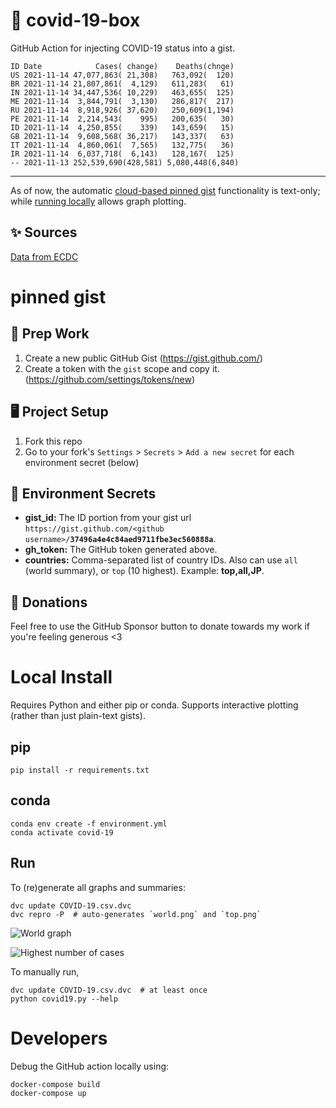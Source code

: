 # 🏥 covid-19-box

GitHub Action for injecting COVID-19 status into a gist.

```
ID Date            Cases( change)    Deaths(chnge)
US 2021-11-14 47,077,863( 21,308)   763,092(  120)
BR 2021-11-14 21,807,861(  4,129)   611,283(   61)
IN 2021-11-14 34,447,536( 10,229)   463,655(  125)
ME 2021-11-14  3,844,791(  3,130)   286,817(  217)
RU 2021-11-14  8,918,926( 37,620)   250,609(1,194)
PE 2021-11-14  2,214,543(    995)   200,635(   30)
ID 2021-11-14  4,250,855(    339)   143,659(   15)
GB 2021-11-14  9,608,568( 36,217)   143,337(   63)
IT 2021-11-14  4,860,061(  7,565)   132,775(   36)
IR 2021-11-14  6,037,718(  6,143)   128,167(  125)
-- 2021-11-13 252,539,690(428,581) 5,080,448(6,840)
```

---

As of now, the automatic [cloud-based pinned gist](#pinned-gist) functionality is text-only;
while [running locally](#local-install) allows graph plotting.

## ✨ Sources

[Data from ECDC](https://www.ecdc.europa.eu/en/publications-data/download-todays-data-geographic-distribution-covid-19-cases-worldwide)

# pinned gist

## 🎒 Prep Work
1. Create a new public GitHub Gist (https://gist.github.com/)
1. Create a token with the `gist` scope and copy it. (https://github.com/settings/tokens/new)

## 🖥 Project Setup
1. Fork this repo
1. Go to your fork's `Settings` > `Secrets` > `Add a new secret` for each environment secret (below)

## 🤫 Environment Secrets
- **gist_id:** The ID portion from your gist url `https://gist.github.com/<github username>/`**`37496a4e4c84aed9711fbe3ec560888a`**.
- **gh_token:** The GitHub token generated above.
- **countries:** Comma-separated list of country IDs. Also can use `all` (world summary), or `top` (10 highest). Example: **top,all,JP**.

## 💸 Donations

Feel free to use the GitHub Sponsor button to donate towards my work if you're feeling generous <3

# Local Install

Requires Python and either pip or conda. Supports interactive plotting (rather than just plain-text gists).

## pip

```
pip install -r requirements.txt
```

## conda

```
conda env create -f environment.yml
conda activate covid-19
```

## Run

To (re)generate all graphs and summaries:

```
dvc update COVID-19.csv.dvc
dvc repro -P  # auto-generates `world.png` and `top.png`
```

![World graph](world.png)

![Highest number of cases](top.png)

To manually run,

```
dvc update COVID-19.csv.dvc  # at least once
python covid19.py --help
```

# Developers

Debug the GitHub action locally using:

```
docker-compose build
docker-compose up
```
